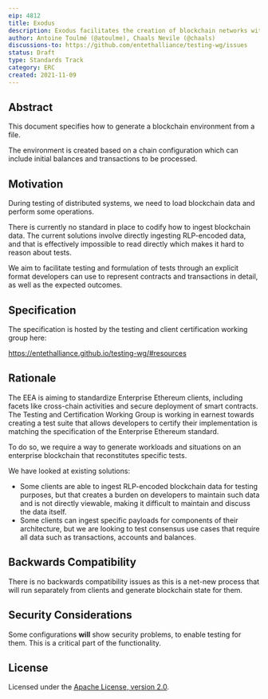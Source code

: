 ```yaml
---
eip: 4812
title: Exodus
description: Exodus facilitates the creation of blockchain networks with accounts and transactions.
author: Antoine Toulmé (@atoulme), Chaals Nevile (@chaals)
discussions-to: https://github.com/entethalliance/testing-wg/issues
status: Draft
type: Standards Track
category: ERC
created: 2021-11-09
---
```


## Abstract
This document specifies how to generate a blockchain environment from a file.

The environment is created based on a chain configuration which can include initial balances and transactions to be processed.

## Motivation
During testing of distributed systems, we need to load blockchain data and perform some operations.

There is currently no standard in place to codify how to ingest blockchain data. The current solutions involve directly ingesting RLP-encoded data, and that is effectively impossible to read directly which makes it hard to reason about tests.

We aim to facilitate testing and formulation of tests through an explicit format developers can use to represent contracts and transactions in detail, as well as the expected outcomes.

## Specification
The specification is hosted by the testing and client certification working group here:

https://entethalliance.github.io/testing-wg/#resources

## Rationale
The EEA is aiming to standardize Enterprise Ethereum clients, including facets like cross-chain activities and secure deployment of smart contracts. The Testing and Certification Working Group is working in earnest towards creating a test suite that allows developers to certify their implementation is matching the specification of the Enterprise Ethereum standard.

To do so, we require a way to generate workloads and situations on an enterprise blockchain that reconstitutes specific tests.

We have looked at existing solutions:
* Some clients are able to ingest RLP-encoded blockchain data for testing purposes, but that creates a burden on developers to maintain such data and is not directly viewable, making it difficult to maintain and discuss the data itself.
* Some clients can ingest specific payloads for components of their architecture, but we are looking to test consensus use cases that require all data such as transactions, accounts and balances.

## Backwards Compatibility
There is no backwards compatibility issues as this is a net-new process that will run separately from clients and generate blockchain state for them.

## Security Considerations

Some configurations **will** show security problems, to enable testing for them. This is a critical part of the functionality.

## License
Licensed under the [Apache License, version 2.0](https://www.apache.org/licenses/LICENSE-2.0.txt).